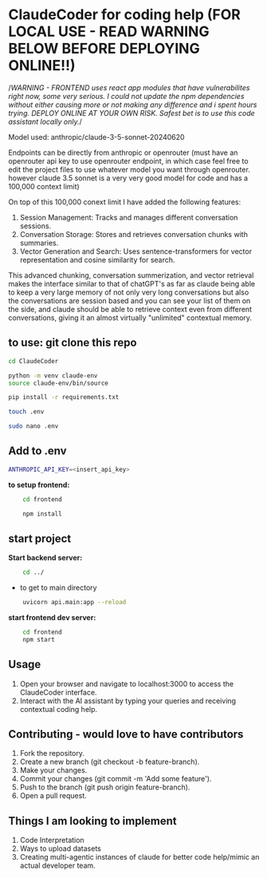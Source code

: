 # ClaudeCoder for coding help (FOR LOCAL USE - READ WARNING BELOW BEFORE DEPLOYING ONLINE!!)

/*WARNING - FRONTEND uses react app modules that have vulnerabilites right now, some very serious. I could not update the npm dependencies without either causing more or not making any difference and i spent hours trying. DEPLOY ONLINE AT YOUR OWN RISK. Safest bet is to use this code assistant locally only.*/

Model used: anthropic/claude-3-5-sonnet-20240620

Endpoints can be directly from anthropic or openrouter (must have an openrouter api key to use openrouter endpoint, in which case feel free to edit the project files to use whatever model you want through openrouter. however claude 3.5 sonnet is a very very good model for code and has a 100,000 context limit)

On top of this 100,000 conext limit I have added the following features:

1. Session Management: Tracks and manages different conversation sessions.
2. Conversation Storage: Stores and retrieves conversation chunks with summaries.
3. Vector Generation and Search: Uses sentence-transformers for vector representation and cosine similarity for search.

This advanced chunking, conversation summerization, and vector retrieval makes the interface similar to that of chatGPT's as far as claude being able to keep a very large memory of not only very long conversations but also the conversations are session based and you can see your list of them on the side, and claude should be able to retrieve context even from different conversations, giving it an almost virtually "unlimited" contextual memory.

## to use: git clone this repo

```bash
cd ClaudeCoder

python -m venv claude-env
source claude-env/bin/source

pip install -r requirements.txt

touch .env

sudo nano .env
```

## Add to .env

```bash
ANTHROPIC_API_KEY=<insert_api_key>

```

**to setup frontend:**

```bash
    cd frontend

    npm install
```

## start project

**Start backend server:**

```bash
    cd ../
```

* to get to main directory

```bash
    uvicorn api.main:app --reload
```

**start frontend dev server:**

```bash
    cd frontend
    npm start
```

## Usage

1. Open your browser and navigate to localhost:3000 to access the ClaudeCoder interface.
2. Interact with the AI assistant by typing your queries and receiving contextual coding help.

## Contributing - would love to have contributors

1. Fork the repository.
2. Create a new branch (git checkout -b feature-branch).
3. Make your changes.
4. Commit your changes (git commit -m 'Add some feature').
5. Push to the branch (git push origin feature-branch).
6. Open a pull request.

## Things I am looking to implement

1. Code Interpretation
2. Ways to upload datasets
3. Creating multi-agentic instances of claude for better code help/mimic an actual developer team.
